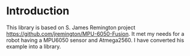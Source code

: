 # Introduction
This library is based on S. James Remington project https://github.com/jremington/MPU-6050-Fusion. It met my needs for a robot having a MPU6050 sensor and Atmega2560. I have converted his example into a library.


